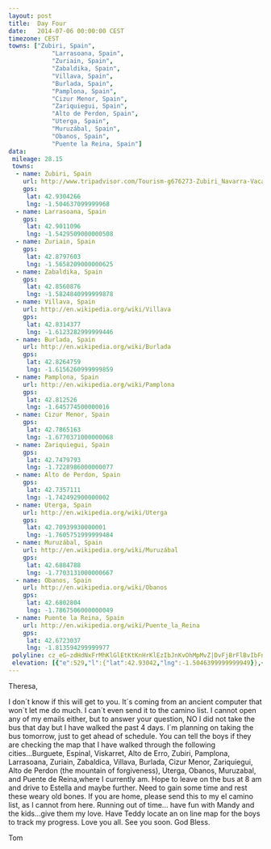 ```yaml
---
layout: post
title:  Day Four
date:   2014-07-06 00:00:00 CEST
timezone: CEST
towns: ["Zubiri, Spain",
            "Larrasoana, Spain",
            "Zuriain, Spain",
            "Zabaldika, Spain",
            "Villava, Spain",
            "Burlada, Spain",
            "Pamplona, Spain",
            "Cizur Menor, Spain",
            "Zariquiegui, Spain",
            "Alto de Perdon, Spain",
            "Uterga, Spain",
            "Muruzábal, Spain",
            "Obanos, Spain",
            "Puente la Reina, Spain"]
data:
 mileage: 28.15
 towns:
  - name: Zubiri, Spain
    url: http://www.tripadvisor.com/Tourism-g676273-Zubiri_Navarra-Vacations.html
    gps:
     lat: 42.9304266
     lng: -1.504637099999968
  - name: Larrasoana, Spain
    gps:
     lat: 42.9011096
     lng: -1.5429509000000508
  - name: Zuriain, Spain
    gps:
     lat: 42.8797603
     lng: -1.5658209000000625
  - name: Zabaldika, Spain
    gps:
     lat: 42.8560876
     lng: -1.5824840999999878
  - name: Villava, Spain
    url: http://en.wikipedia.org/wiki/Villava
    gps:
     lat: 42.8314377
     lng: -1.6123282999999446
  - name: Burlada, Spain
    url: http://en.wikipedia.org/wiki/Burlada
    gps:
     lat: 42.8264759
     lng: -1.6156260999999859
  - name: Pamplona, Spain
    url: http://en.wikipedia.org/wiki/Pamplona
    gps:
     lat: 42.812526
     lng: -1.645774500000016
  - name: Cizur Menor, Spain
    gps:
     lat: 42.7865163
     lng: -1.6770371000000068
  - name: Zariquiegui, Spain
    gps:
     lat: 42.7479793
     lng: -1.7228986000000077
  - name: Alto de Perdon, Spain
    gps:
     lat: 42.7357111
     lng: -1.742492900000002
  - name: Uterga, Spain
    url: http://en.wikipedia.org/wiki/Uterga
    gps:
     lat: 42.70939930000001
     lng: -1.7605751999999484
  - name: Muruzábal, Spain
    url: http://en.wikipedia.org/wiki/Muruzábal
    gps:
     lat: 42.6884788
     lng: -1.7703131000000667
  - name: Obanos, Spain
    url: http://en.wikipedia.org/wiki/Obanos
    gps:
     lat: 42.6802804
     lng: -1.7867506000000049
  - name: Puente la Reina, Spain
    url: http://en.wikipedia.org/wiki/Puente_la_Reina
    gps:
     lat: 42.6723037
     lng: -1.813594299999977
 polyline: cz_eG~zdHdNxFrMhKlGlEtKtKnHrKlEzIbJnKvOhMpMvZ|DvFjBrFlBvIbFnYzCnMrBlCdKbDzEvE|GrJnA~EhAvJbBvDnErFvC|E~BlQbF|KzKfShJdHlItErHfHh[n`@vEzErCp@rDCdOx@|RpJdXdOhVhMtFtBhFLnQrEfNvBxGjBtJ~FdR|VnYd]Td@`ChF|BvA~B~@|AUr@O~AZ|HzF`FpCrH|C|BzAnC|ATjAfAZrDd@rGnEbAvDxELjDwAh@hDfApL@dKEzIxAfKlEdMtBzBtAh@dDl@bBp@fF\`FrDz@r@l@HUtA@JIx@j@JlDj@vBLXDP?H?DJTHvCxOEZyBfEC`@`H|MVDrK~P`K`NnDpDJ?~DjFx@pA?p@f@NlJtJpKjDhH|FvFbMzDdQn@zHtCzk@f@|@r@fSb@tA[d@d@|N`@SfHqCtAjDp@hD|AzC~DdGNhDi@bEDrAs@bDgAhCu@tAlB~@NJBJAD?JBHJLbMdU~AvERL|HlKJGd@x@tJlIfDfFDCJF^\|@l@n@vE\n@LEP\hDtBdLfGzHvKrBhGnAnErCrDtCnCdGtB`FzCjAf@xJhAdBX@DBBxAbDJNv@l@xEjCdDMnJb@NKVd@bGhDfE\`BxBeBdKiBzHxAvFlGlMBBBH`CdDxEnHLfAx@`WRtCd@d@nKzBfOHjAn@pAnBfBhE`ArD`@tDrBdEnFjGtDlCtCtAnE`F~EdLzAxGvArGjCzD|ClD\pDv@j@xCbErArDxAzAhFhCtHdD|InE|OnMfDhCnBd@tApApDrDzBZpASv@NrFhLvC~Ez@ZtGz@zFrFrIdGj@lGOzBx@b@bAo@zALV|@nCdDvB|BVpCp@zB|AlBlAnEtChG~BhI|CdQvDjFlBzJBzEcAxLo@rQmE~MmFr^aJbm@OlFb@vCnDTxBI|CoAjDkB|FiAnC]bIBjDXhD|AnF~F~CVnDd@jFyBdBq@fAeCd@}@r@AvCcF~FkDl@NDPnE^fST`Ca@`C{AbMmItI}ErI}@dFbAxDhCvABr@@|AfCTpAc@GJ}@h@n@xAdCx@h@rBUzN~N`IpClH~@zQnCxFjAlFtCnKvLxDvBnLhAxMdH\\\o@zBkB@_Aj@iAZDTd@WlApA~@IfAWtBSpAl@`AP`BnApBhD~EfEhDxFvIfB|DpD|HdGhHj@xDEhIaAnFR`HxEUfFjAdA|@n@nC@pBB|CIbJ|@dFnBzJ^lFl@lAl@tBMtg@J~HnBtDR`Dl@hB|BtBpFtJfCbERjBdAhLh@XfCYZxC
 elevation: [{"e":529,"l":{"lat":42.93042,"lng":-1.5046399999999949}},{"e":531,"l":{"lat":42.92672996936552,"lng":-1.5069508171528696}},{"e":529,"l":{"lat":42.92328197640959,"lng":-1.5099080447960205}},{"e":526,"l":{"lat":42.92030893951051,"lng":-1.5136851050492623}},{"e":520,"l":{"lat":42.91723225413489,"lng":-1.5172847761424464}},{"e":515,"l":{"lat":42.91424057341803,"lng":-1.5209126798370107}},{"e":515,"l":{"lat":42.91171490856747,"lng":-1.525248916602095}},{"e":509,"l":{"lat":42.91014194819295,"lng":-1.5303723111096588}},{"e":503,"l":{"lat":42.90811205671072,"lng":-1.5349768820373129}},{"e":501,"l":{"lat":42.90463600346173,"lng":-1.5376757034831599}},{"e":503,"l":{"lat":42.90270179051233,"lng":-1.5424263069994595}},{"e":496,"l":{"lat":42.90041719375451,"lng":-1.546818918537042}},{"e":498,"l":{"lat":42.89813256721255,"lng":-1.5513487252710547}},{"e":496,"l":{"lat":42.89497016127105,"lng":-1.5547408584316145}},{"e":487,"l":{"lat":42.89153310662529,"lng":-1.5576788226608187}},{"e":487,"l":{"lat":42.88845264757055,"lng":-1.561323737711291}},{"e":486,"l":{"lat":42.88499007723452,"lng":-1.563845779434132}},{"e":487,"l":{"lat":42.88101898795883,"lng":-1.5647801404702477}},{"e":479,"l":{"lat":42.87729551858904,"lng":-1.567043347422441}},{"e":478,"l":{"lat":42.87359670975416,"lng":-1.5693824570507786}},{"e":491,"l":{"lat":42.86982615956054,"lng":-1.5714580076821676}},{"e":487,"l":{"lat":42.86584988585268,"lng":-1.572572879065774}},{"e":478,"l":{"lat":42.86187946733133,"lng":-1.5737888160257398}},{"e":471,"l":{"lat":42.85856242278987,"lng":-1.5769307582946794}},{"e":476,"l":{"lat":42.85549428996563,"lng":-1.580590900653533}},{"e":467,"l":{"lat":42.85245493873021,"lng":-1.5842731156033096}},{"e":466,"l":{"lat":42.84889752583711,"lng":-1.5862549887390287}},{"e":462,"l":{"lat":42.84520435673374,"lng":-1.5885798354564713}},{"e":470,"l":{"lat":42.84162779728668,"lng":-1.5908676077722248}},{"e":480,"l":{"lat":42.83866354197583,"lng":-1.592809773259546}},{"e":486,"l":{"lat":42.83835775582422,"lng":-1.5983197848477175}},{"e":442,"l":{"lat":42.83646980248527,"lng":-1.603111056642092}},{"e":425,"l":{"lat":42.83263740573807,"lng":-1.6047234865474138}},{"e":427,"l":{"lat":42.82965997631871,"lng":-1.6069740477039431}},{"e":430,"l":{"lat":42.8289882784316,"lng":-1.6117272065736188}},{"e":436,"l":{"lat":42.82620047500777,"lng":-1.6157339850211656}},{"e":426,"l":{"lat":42.82311436197393,"lng":-1.61932526550072}},{"e":433,"l":{"lat":42.82007757370339,"lng":-1.622848987641305}},{"e":447,"l":{"lat":42.8164104052091,"lng":-1.6251574879390773}},{"e":455,"l":{"lat":42.81436486507676,"lng":-1.6299234678349421}},{"e":460,"l":{"lat":42.81363586267996,"lng":-1.63537656603728}},{"e":463,"l":{"lat":42.81293721485768,"lng":-1.6407856195257864}},{"e":461,"l":{"lat":42.81229876322457,"lng":-1.6456449970003177}},{"e":453,"l":{"lat":42.80946023498348,"lng":-1.647859060899691}},{"e":453,"l":{"lat":42.80963630452279,"lng":-1.6527052249471126}},{"e":451,"l":{"lat":42.80716024397211,"lng":-1.6565998662717902}},{"e":435,"l":{"lat":42.80439467442959,"lng":-1.660532865379082}},{"e":415,"l":{"lat":42.80112788338565,"lng":-1.6637641510692447}},{"e":410,"l":{"lat":42.79804852623977,"lng":-1.6668456695010718}},{"e":415,"l":{"lat":42.7953188112194,"lng":-1.6708310950077703}},{"e":431,"l":{"lat":42.79206365485184,"lng":-1.6738686298372158}},{"e":465,"l":{"lat":42.78822948503533,"lng":-1.675416717816688}},{"e":453,"l":{"lat":42.78459018610074,"lng":-1.6771287874704512}},{"e":433,"l":{"lat":42.78087517941466,"lng":-1.6788190635148794}},{"e":434,"l":{"lat":42.78128230422006,"lng":-1.6838529509989257}},{"e":442,"l":{"lat":42.77856744877477,"lng":-1.6879794379464101}},{"e":461,"l":{"lat":42.77778422257442,"lng":-1.693303333078802}},{"e":474,"l":{"lat":42.77386969988807,"lng":-1.6942528908593886}},{"e":495,"l":{"lat":42.77120594513872,"lng":-1.697697591418546}},{"e":490,"l":{"lat":42.76811044020119,"lng":-1.7011418823678923}},{"e":490,"l":{"lat":42.76539852433942,"lng":-1.705125618823331}},{"e":502,"l":{"lat":42.76312116781735,"lng":-1.7095490763377938}},{"e":522,"l":{"lat":42.76024121464833,"lng":-1.7131623633163144}},{"e":548,"l":{"lat":42.75649287245503,"lng":-1.7153359604465095}},{"e":589,"l":{"lat":42.75302330035112,"lng":-1.7182426304236742}},{"e":605,"l":{"lat":42.74952856686446,"lng":-1.7204885018945788}},{"e":632,"l":{"lat":42.74637536832697,"lng":-1.7234986261787526}},{"e":633,"l":{"lat":42.74317679317075,"lng":-1.7266319640456231}},{"e":680,"l":{"lat":42.74067420966794,"lng":-1.7297320807059577}},{"e":711,"l":{"lat":42.73852409277158,"lng":-1.7343272668825875}},{"e":738,"l":{"lat":42.73672916544699,"lng":-1.7392310767236268}},{"e":739,"l":{"lat":42.7359332752516,"lng":-1.7443362567853455}},{"e":733,"l":{"lat":42.73696328576413,"lng":-1.7496021002302768}},{"e":729,"l":{"lat":42.73834367514549,"lng":-1.7548052258329108}},{"e":706,"l":{"lat":42.73960645958503,"lng":-1.7600830930018674}},{"e":678,"l":{"lat":42.73969696682454,"lng":-1.7648591295367169}},{"e":638,"l":{"lat":42.73579088662861,"lng":-1.7635589982826332}},{"e":599,"l":{"lat":42.73178958334798,"lng":-1.763975995681676}},{"e":565,"l":{"lat":42.72810955094457,"lng":-1.7652375615132314}},{"e":539,"l":{"lat":42.72490117082884,"lng":-1.762170625434237}},{"e":511,"l":{"lat":42.72095195589079,"lng":-1.7621591941964425}},{"e":486,"l":{"lat":42.71714930349643,"lng":-1.7606088488097384}},{"e":483,"l":{"lat":42.71339889015765,"lng":-1.7585928544568787}},{"e":492,"l":{"lat":42.70964643177381,"lng":-1.7600515470205664}},{"e":475,"l":{"lat":42.70695493062227,"lng":-1.7623534094243496}},{"e":447,"l":{"lat":42.70333433337943,"lng":-1.7646914013364494}},{"e":436,"l":{"lat":42.6993157003083,"lng":-1.7656243471949438}},{"e":438,"l":{"lat":42.69572413114381,"lng":-1.7680324785973198}},{"e":434,"l":{"lat":42.69200049683748,"lng":-1.769885656726501}},{"e":442,"l":{"lat":42.68850506442724,"lng":-1.7706020580961876}},{"e":416,"l":{"lat":42.68715837317516,"lng":-1.7739234406451487}},{"e":394,"l":{"lat":42.6841185352342,"lng":-1.777570562422511}},{"e":412,"l":{"lat":42.68142431666335,"lng":-1.7816631190812586}},{"e":411,"l":{"lat":42.68122881432335,"lng":-1.7866716230934117}},{"e":395,"l":{"lat":42.67864280766789,"lng":-1.7894599269075115}},{"e":373,"l":{"lat":42.67774166684284,"lng":-1.7947726150684957}},{"e":355,"l":{"lat":42.67724047199014,"lng":-1.8001197110997964}},{"e":354,"l":{"lat":42.67664927356869,"lng":-1.8053858842698673}},{"e":356,"l":{"lat":42.67418584744647,"lng":-1.8096039298484357}},{"e":349,"l":{"lat":42.67232000000001,"lng":-1.8135999999999513}}]
---
```


Theresa,

I don´t know if this will get to you. It´s coming from an ancient computer that won´t let me do much. I can´t even send it to the camino list.  I cannot open any of my emails either, but to answer your question, NO I did not take the bus that day but I have walked the past 4 days.  I´m planning on taking the bus tomorrow, just to get ahead of schedule.  You can tell the boys if they are checking the map
that I have walked through the following cities...Burguete, Espinal, Viskarret, Alto de Erro, Zubiri, Pamplona, Larrasoana, Zuriain, Zabaldica, Villava, Burlada, Cizur Menor, Zariquiegui, Alto de Perdon (the mountain of forgiveness), Uterga, Obanos, Muruzabal, and Puente de Reina,where I currently am.  Hope to leave on the bus at 8 am and drive to Estella and maybe further.  Need to gain some time and rest
these weary old bones.  If you are home, please send this to my el camino list, as I cannot from here.  Running out of time... have fun with Mandy and the kids...give them my love.  Have Teddy locate an on line map for the boys to track my progress.  Love you all.  See you soon.  God Bless.

Tom